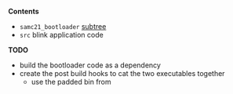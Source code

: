 **Contents**

* `samc21_bootloader` [subtree](git@github.com:benjaminjnoack/samc21_bootloader.git)
* `src` blink application code

**TODO**

* build the bootloader code as a dependency
* create the post build hooks to cat the two executables together
    * use the padded bin from

